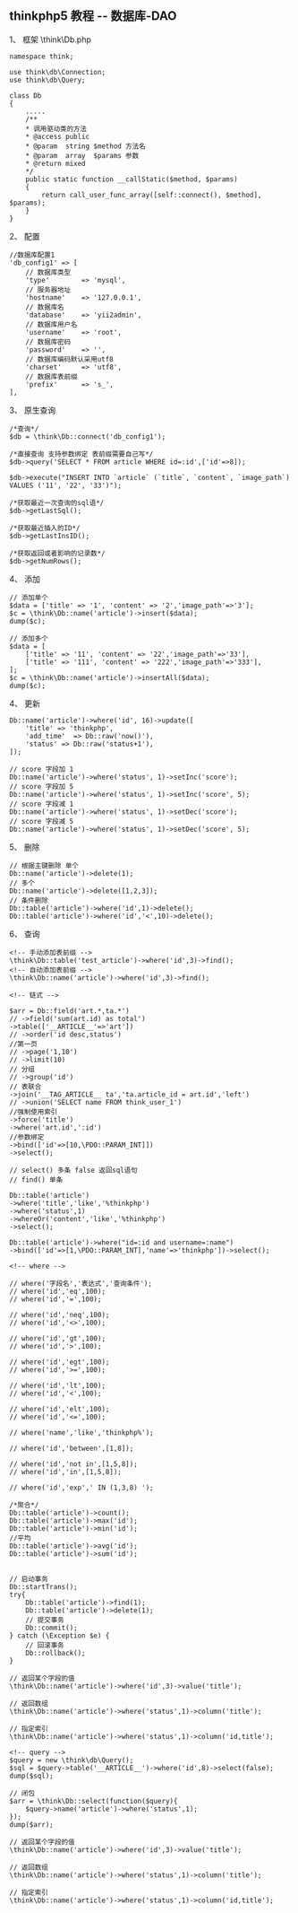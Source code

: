 ## thinkphp5 教程 -- 数据库-DAO

1、 框架 \think\Db.php

	namespace think;

	use think\db\Connection;
	use think\db\Query;
	
	class Db
	{
		.....
		/**
		* 调用驱动类的方法
		* @access public
		* @param  string $method 方法名
		* @param  array  $params 参数
		* @return mixed
		*/
		public static function __callStatic($method, $params)
		{
			return call_user_func_array([self::connect(), $method], $params);
		}
	}

2、 配置

	//数据库配置1
	'db_config1' => [
		// 数据库类型
		'type'        => 'mysql',
		// 服务器地址
		'hostname'    => '127.0.0.1',
		// 数据库名
		'database'    => 'yii2admin',
		// 数据库用户名
		'username'    => 'root',
		// 数据库密码
		'password'    => '',
		// 数据库编码默认采用utf8
		'charset'     => 'utf8',
		// 数据库表前缀
		'prefix'      => 's_',
	],

3、 原生查询

	/*查询*/
	$db = \think\Db::connect('db_config1');

	/*直接查询 支持参数绑定 表前缀需要自己写*/
	$db->query('SELECT * FROM article WHERE id=:id',['id'=>8]);
	
	$db->execute("INSERT INTO `article` (`title`, `content`, `image_path`) VALUES ('11', '22', '33')");
	
	/*获取最近一次查询的sql语*/
	$db->getLastSql();
	
	/*获取最近插入的ID*/
	$db->getLastInsID();
	
	/*获取返回或者影响的记录数*/
	$db->getNumRows();

4、 添加

	// 添加单个
	$data = ['title' => '1', 'content' => '2','image_path'=>'3'];
	$c = \think\Db::name('article')->insert($data);
	dump($c);

	// 添加多个
	$data = [
	    ['title' => '11', 'content' => '22','image_path'=>'33'],
	    ['title' => '111', 'content' => '222','image_path'=>'333'],
	];
	$c = \think\Db::name('article')->insertAll($data);
	dump($c);

4、 更新

	Db::name('article')->where('id', 16)->update([
		'title' => 'thinkphp',
		'add_time'  => Db::raw('now()'),
		'status' => Db::raw('status+1'),
	]);

	// score 字段加 1
	Db::name('article')->where('status', 1)->setInc('score');
	// score 字段加 5
	Db::name('article')->where('status', 1)->setInc('score', 5);
	// score 字段减 1
	Db::name('article')->where('status', 1)->setDec('score');
	// score 字段减 5
	Db::name('article')->where('status', 1)->setDec('score', 5);

5、 删除

	// 根据主键删除 单个
	Db::name('article')->delete(1);
	// 多个
	Db::name('article')->delete([1,2,3]);
	// 条件删除    
	Db::table('article')->where('id',1)->delete();
	Db::table('article')->where('id','<',10)->delete();


6、 查询

	<!-- 手动添加表前缀 -->
	\think\Db::table('test_article')->where('id',3)->find();
	<!-- 自动添加表前缀 -->
	\think\Db::name('article')->where('id',3)->find();

	<!-- 链式 -->
	
	$arr = Db::field('art.*,ta.*')
	// ->field('sum(art.id) as total')
	->table(['__ARTICLE__'=>'art'])
	// ->order('id desc,status')
	//第一页
	// ->page('1,10')
	// ->limit(10)
	// 分组
	// ->group('id')
	// 表联合
	->join('__TAG_ARTICLE__ ta','ta.article_id = art.id','left')
	// ->union('SELECT name FROM think_user_1')
	//强制使用索引
	->force('title')
	->where('art.id',':id')
	//参数绑定
	->bind(['id'=>[10,\PDO::PARAM_INT]])
	->select();

	// select() 多条 false 返回sql语句
	// find() 单条

	Db::table('article')
	->where('title','like','%thinkphp')
	->where('status',1)
	->whereOr('content','like','%thinkphp')
	->select();

	Db::table('article')->where("id=:id and username=:name")
	->bind(['id'=>[1,\PDO::PARAM_INT],'name'=>'thinkphp'])->select();

	<!-- where -->

	// where('字段名','表达式','查询条件');
	// where('id','eq',100);
	// where('id','=',100);

	// where('id','neq',100);
	// where('id','<>',100);

	// where('id','gt',100);
	// where('id','>',100);

	// where('id','egt',100);
	// where('id','>=',100);

	// where('id','lt',100);
	// where('id','<',100);

	// where('id','elt',100);
	// where('id','<=',100);

	// where('name','like','thinkphp%');

	// where('id','between',[1,8]);

	// where('id','not in',[1,5,8]);
	// where('id','in',[1,5,8]);

	// where('id','exp',' IN (1,3,8) ');

	/*聚合*/
	Db::table('article')->count();
	Db::table('article')->max('id');
	Db::table('article')->min('id');
	//平均
	Db::table('article')->avg('id');
	Db::table('article')->sum('id');


	// 启动事务
	Db::startTrans();
	try{
		Db::table('article')->find(1);
		Db::table('article')->delete(1);
		// 提交事务
		Db::commit();    
	} catch (\Exception $e) {
		// 回滚事务
		Db::rollback();
	}

	// 返回某个字段的值
	\think\Db::name('article')->where('id',3)->value('title');

	// 返回数组
	\think\Db::name('article')->where('status',1)->column('title');

	// 指定索引
	\think\Db::name('article')->where('status',1)->column('id,title');

	<!-- query -->
	$query = new \think\db\Query();
	$sql = $query->table('__ARTICLE__')->where('id',8)->select(false);
	dump($sql);

	// 闭包
	$arr = \think\Db::select(function($query){
		$query->name('article')->where('status',1);
	});
	dump($arr);

	// 返回某个字段的值
	\think\Db::name('article')->where('id',3)->value('title');

	// 返回数组
	\think\Db::name('article')->where('status',1)->column('title');

	// 指定索引
	\think\Db::name('article')->where('status',1)->column('id,title');






